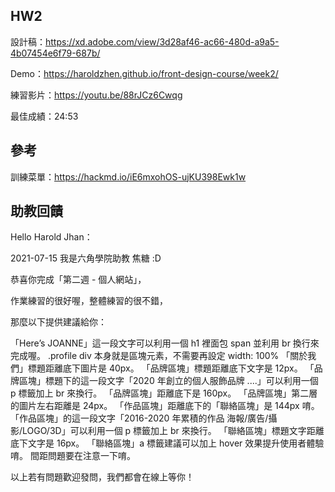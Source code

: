 
## HW2
設計稿：https://xd.adobe.com/view/3d28af46-ac66-480d-a9a5-4b07454e6f79-687b/

Demo：https://haroldzhen.github.io/front-design-course/week2/

練習影片：https://youtu.be/88rJCz6Cwqg

最佳成績：24:53



## 參考
訓練菜單：https://hackmd.io/iE6mxohOS-ujKU398Ewk1w

## 助教回饋

Hello Harold Jhan：

2021-07-15 我是六角學院助教 焦糖 :D

恭喜你完成「第二週 - 個人網站」，

作業練習的很好喔，整體練習的很不錯，

那麼以下提供建議給你：

「Here’s JOANNE」這一段文字可以利用一個 h1 裡面包 span 並利用 br 換行來完成喔。
.profile div 本身就是區塊元素，不需要再設定 width: 100%
「關於我們」標題距離底下圖片是 40px。
「品牌區塊」標題距離底下文字是 12px。
「品牌區塊」標題下的這一段文字「2020 年創立的個人服飾品牌 ....」可以利用一個 p 標籤加上 br 來換行。
「品牌區塊」距離底下是 160px。
「品牌區塊」第二層的圖片左右距離是 24px。
「作品區塊」距離底下的「聯絡區塊」是 144px 唷。
「作品區塊」的這一段文字「2016-2020 年累積的作品 海報/廣告/攝影/LOGO/3D」可以利用一個 p 標籤加上 br 來換行。
「聯絡區塊」標題文字距離底下文字是 16px。
「聯絡區塊」a 標籤建議可以加上 hover 效果提升使用者體驗唷。
間距問題要在注意一下唷。


以上若有問題歡迎發問，我們都會在線上等你！